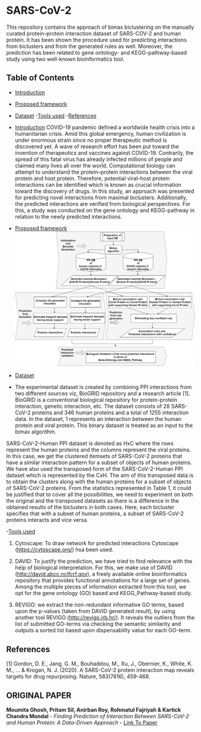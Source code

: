 # SARS-CoV-2

This repository contains the approach of bimax biclustering on the manually curated protein–protein interaction dataset of SARS-COV-2 and human protein. It has been shown the procedure used for predicting interactions from biclusters and from the generated rules as well. Moreover, the prediction has been related to gene ontology- and KEGG-pathway-based study using two well-known bioinformatics tool.

## Table of Contents

- [Introduction](#Introduction) 
- [Proposed framework](#Proposed_framework) 
- [Dataset](#Dataset) 
-[Tools used](#Tools_used)
-[References](#References)

- [Introduction](#Introduction)
COVID-19 pandemic defined a worldwide health crisis into a humanitarian crisis. Amid this global emergency, human civilization is under enormous strain since no proper therapeutic method is discovered yet. A wave of research effort has been put toward the invention of therapeutics and vaccines against COVID-19. Contrarily, the spread of this fatal virus has already infected millions of people and claimed many lives all over the world. Computational biology can attempt to understand the protein–protein interactions between the viral protein and host protein. Therefore, potential viral–host protein interactions can be identified which is known as crucial information toward the discovery of drugs. In this study, an approach was presented for predicting novel interactions from maximal biclusters. Additionally, the predicted interactions are verified from biological perspectives. For this, a study was conducted on the gene ontology and KEGG-pathway in relation to the newly predicted interactions.

- [Proposed framework](#Proposed_framework)
![Model](Framework.png)

- [Dataset](#Dataset)
- The experimental dataset is created by combining PPI interactions from two different sources viz, BioGRID repository and a research article [1].
BioGRID is a conventional biological repository for protein-protein interaction, genetic interaction, etc.
The dataset consists of 28 SARS-CoV-2 proteins and 346 human proteins and a total of 1255 interaction data. In the dataset, 1 represents an interaction between the human protein and viral protein. This binary dataset is treated as an input to the bimax algorithm.

SARS-CoV-2-Human PPI dataset is denoted as HxC where the rows represent the human proteins and the columns represent the viral proteins. In this case, we get the clustered itemsets of SARS-CoV-2 proteins that have a similar interaction pattern for a subset of objects of human proteins. We have also used the transposed form of the SARS-CoV-2-Human PPI dataset which is
represented by the CxH. The aim of this transposed data is to obtain the clusters along with the human proteins for a subset of objects of SARS-CoV-2 proteins. From the statistics represented in Table 1, it could be justified that to cover all the possibilities, we need to experiment on both the original and the transposed datasets as there is a difference in the obtained results of the biclusters in both cases. Here, each bicluster specifies that with a subset of human proteins, a subset of SARS-CoV-2 proteins interacts and vice versa.

-[Tools used](#Tools_used)

 1. Cytoscape: To draw network for predicted interactions Cytoscape (https://cytoscape.org/) hsa been used.
      
 3. DAVID: To justify the prediction, we have tried to find relevance with the help of biological interpretation.
For this, we make use of DAVID (http://david.abcc.ncifcrf.gov), a freely available online bioinformatics repository that provides functional annotations for a large set of genes.
Among the multiple pieces of information extracted from this tool, we opt for the gene ontology (GO) based and KEGG\_Pathway-based study.

4. REVIGO: we extract the non-redundant informative GO terms, based upon the p-values (taken from DAVID generated result), by using another tool REVIGO (http://revigo.irb.hr/).
It reveals the outliers from the list of submitted GO-terms via checking the semantic similarity and outputs a sorted list based upon dispensability value for each GO-term.

## References
[1] Gordon, D. E., Jang, G. M., Bouhaddou, M., Xu, J., Obernier, K., White, K. M., ... & Krogan, N. J. (2020). A SARS-CoV-2 protein interaction map reveals targets for drug repurposing. Nature, 583(7816), 459-468.

## ORIGINAL PAPER
**Moumita Ghosh, Pritam Sil, Anirban Roy, Rohmatul Fajriyah & Kartick Chandra Mondal** - *Finding Prediction of Interaction Between SARS-CoV-2 and Human Protein: A Data-Driven Approach* - [Link To Paper](https://link.springer.com/article/10.1007/s40031-021-00569-7#Tab1)

